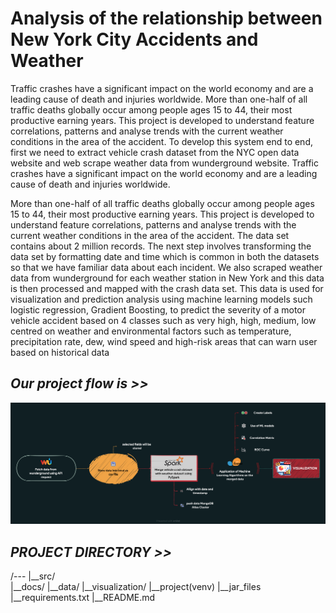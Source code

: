 # **Analysis of the relationship between New York City Accidents and Weather**

Traffic crashes have a significant impact on the world economy and are a leading cause of death and injuries worldwide. More than one-half of all traffic deaths globally occur among people ages 15 to 44, their most productive earning years. This project is developed to understand feature correlations, patterns and analyse trends with the current weather conditions in the area of the accident. To develop this system end to end, first we need to extract vehicle crash dataset from the NYC open data website  and web scrape weather data from wunderground website.  Traffic crashes have a significant impact on the world economy and are a leading cause of death and injuries worldwide.


More than one-half of all traffic deaths globally occur among people ages 15 to 44, their most productive earning years. This project is developed to understand feature correlations, patterns and analyse trends with the current weather conditions in the area of the accident. The data set contains about 2 million records. The next step involves transforming the data set by formatting date and time which is common in both the datasets so that we have familiar data about each incident.  We also scraped weather data from wunderground for each weather station in New York and this data is then processed and mapped with the crash data set.  This data is used for visualization and prediction analysis using machine learning models such logistic regression, Gradient Boosting, to predict the severity of a motor vehicle accident based on 4 classes such as very high, high, medium, low centred on weather and environmental factors such as temperature, precipitation rate, dew, wind speed and high-risk areas that can warn user based on historical data


## *Our project flow is >>*
<img src="docs/project_overview.png">


## *PROJECT DIRECTORY >>* 
/---
    |__src/   
    |__docs/
    |__data/
    |__visualization/
    |__project(venv)
    |__jar_files
    |__requirements.txt
    |__README.md
        


